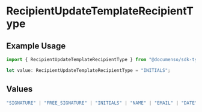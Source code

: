 # RecipientUpdateTemplateRecipientType

## Example Usage

```typescript
import { RecipientUpdateTemplateRecipientType } from "@documenso/sdk-typescript/models/operations";

let value: RecipientUpdateTemplateRecipientType = "INITIALS";
```

## Values

```typescript
"SIGNATURE" | "FREE_SIGNATURE" | "INITIALS" | "NAME" | "EMAIL" | "DATE" | "TEXT" | "NUMBER" | "RADIO" | "CHECKBOX" | "DROPDOWN"
```